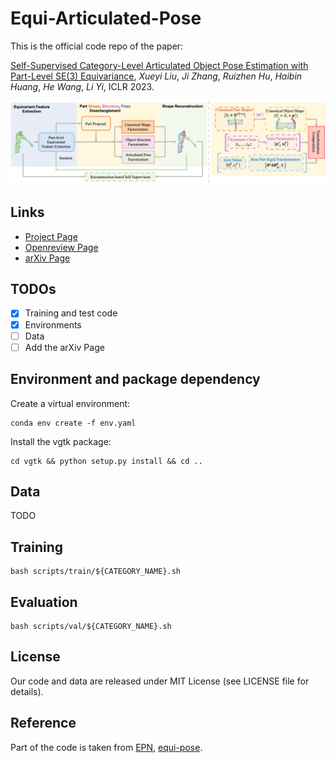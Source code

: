 # Equi-Articulated-Pose

This is the official code repo of the paper:

[Self-Supervised Category-Level Articulated Object Pose Estimation with Part-Level SE(3) Equivariance](https://equi-articulated-pose.github.io/), *Xueyi Liu*, *Ji Zhang*, *Ruizhen Hu*, *Haibin Huang*, *He Wang*, *Li Yi*, ICLR 2023.

![overall_pipeline](./assets/Picture1.png)

## Links

- [Project Page](https://equi-articulated-pose.github.io/)
- [Openreview Page](https://openreview.net/forum?id=20GtJ6hIaPA)
- [arXiv Page](https://arxiv.org/abs/2302.14268)

## TODOs

- [x] Training and test code
- [x] Environments
- [ ] Data
- [ ] Add the arXiv Page

## Environment and package dependency

Create a virtual environment: 
```shell
conda env create -f env.yaml
```

Install the vgtk package:
```shell
cd vgtk && python setup.py install && cd ..
```

## Data

TODO

## Training

```shell
bash scripts/train/${CATEGORY_NAME}.sh
```

## Evaluation

```shell
bash scripts/val/${CATEGORY_NAME}.sh
```


## License

Our code and data are released under MIT License (see LICENSE file for details).


## Reference

Part of the code is taken from [EPN](https://github.com/SimingYan/HPNet), [equi-pose](https://github.com/lingxiaoli94/SPFN).
